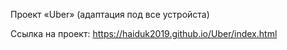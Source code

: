 ﻿Проект «Uber» (адаптация под все устройста)

Ссылка на проект: https://haiduk2019.github.io/Uber/index.html
